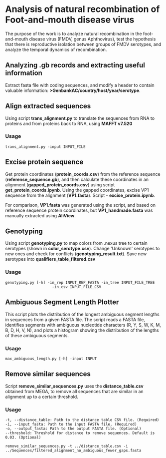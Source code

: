 # Analysis of natural recombination of Foot-and-mouth disease virus

The purpose of the work is to analyze natural recombination in the foot-and-mouth disease virus (FMDV, genus Aphthovirus), test the hypothesis that there is reproductive isolation between groups of FMDV serotypes, and analyze the temporal dynamics of recombination.

## Analyzing .gb records and extracting useful information

Extract fasta file with coding sequences, and modify a header to contain valuable information: **>GenbankAC/country/host/year/serotype**.

## Align extracted sequences

Using script **trans_alignment.py** to translate the sequences from RNA to proteins and from proteins back to RNA, using **MAFFT v7.520**

### Usage
```
trans_alignment.py -input INPUT_FILE 
```

## Excise protein sequence

Get protein coordinates (**protein_coords.csv**) from the reference sequence (**referense_sequence.gb**), and then calculate these coordinates in an alignment (**gapped_protein_coords.csv**) using script **get_protein_coords.ipynb**. Using the gapped coordinates, excise VP1 sequence from the alignment (**VP1.fasta**). Script - **excise_protein.ipynb**.

For comparison, **VP1.fasta** was generated using the script, and based on reference sequence protein coordinates, but **VP1_handmade.fasta** was manually extracted using **AliView**. 

## Genotyping

Using script **genotyping.py** to map colors from .nexus tree to certain serotypes (shown in **color_serotype.csv**). Change 'Unknown' serotypes to new ones and check for conflicts (**genotyping_result.txt**). Save new serotypes into **qualifiers_table_filtered.csv**

### Usage 
```
genotyping.py [-h] -in_rep INPUT_REP_FASTA -in_tree INPUT_FILE_TREE
                     -in_csv INPUT_FILE_CSV
```

## Ambiguous Segment Length Plotter

This script plots the distribution of the longest ambiguous segment lengths in sequences from a given FASTA file. The script reads a FASTA file, identifies segments with ambiguous nucleotide characters (R, Y, S, W, K, M, B, D, H, V, N), and plots a histogram showing the distribution of the lengths of these ambiguous segments.

### Usage
```
max_ambiguous_length.py [-h] -input INPUT
```

## Remove similar sequences

Script **remove_similar_sequences.py** uses the **distance_table.csv** obtained from MEGA, to remove all sequences that are similar in an alignment up to a certain threshold. 

### Usage 
```
-t, --distance_table: Path to the distance table CSV file. (Required)
-i, --input_fasta: Path to the input FASTA file. (Required)
-o, --output_fasta: Path to the output FASTA file. (Optional)
--threshold: Threshold for distance to remove sequences. Default is 0.03. (Optional)
```
```
remove_similar_sequences.py -t ../distance_table.csv -i ../Sequences/filtered_alignment_no_ambiguous_fewer_gaps.fasta
```